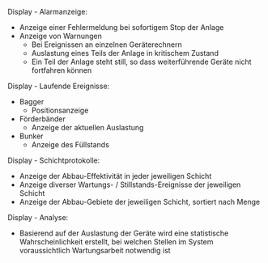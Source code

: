 


Display - Alarmanzeige:
  - Anzeige einer Fehlermeldung bei sofortigem Stop der Anlage
  - Anzeige von Warnungen
    - Bei Ereignissen an einzelnen Geräterechnern
    - Auslastung eines Teils der Anlage in kritischem Zustand
    - Ein Teil der Anlage steht still, so dass weiterführende Geräte nicht fortfahren können
			
Display - Laufende Ereignisse:
  - Bagger
    - Positionsanzeige
  - Förderbänder
    - Anzeige der aktuellen Auslastung
  - Bunker
    - Anzeige des Füllstands
			
Display - Schichtprotokolle:
  - Anzeige der Abbau-Effektivität in jeder jeweiligen Schicht
  - Anzeige diverser Wartungs- / Stillstands-Ereignisse der jeweiligen Schicht
  - Anzeige der Abbau-Gebiete der jeweiligen Schicht, sortiert nach Menge
	
Display - Analyse:
  - Basierend auf der Auslastung der Geräte wird eine statistische Wahrscheinlichkeit erstellt, bei welchen Stellen im System voraussichtlich Wartungsarbeit notwendig ist
			
